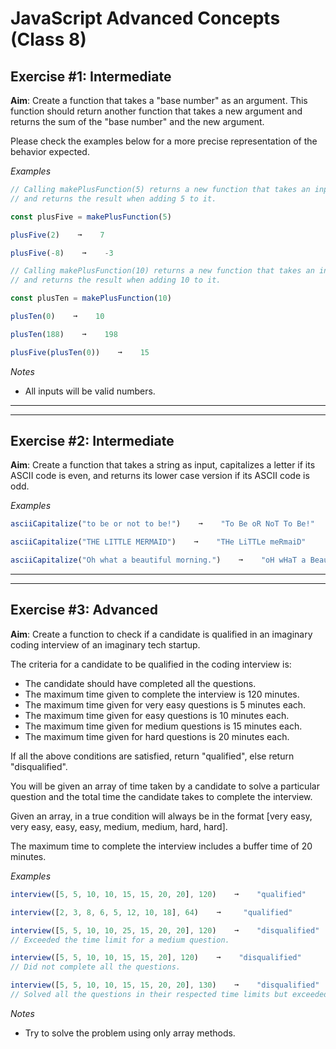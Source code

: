 # JavaScript Advanced Concepts (Class 8)

## Exercise #1: Intermediate

**Aim**: Create a function that takes a "base number" as an argument. This function should return another function that takes a new argument and returns the sum of the "base number" and the new argument.

Please check the examples below for a more precise representation of the behavior expected.

_Examples_

```js
// Calling makePlusFunction(5) returns a new function that takes an input,
// and returns the result when adding 5 to it.

const plusFive = makePlusFunction(5)

plusFive(2)    ➞    7

plusFive(-8)    ➞    -3

// Calling makePlusFunction(10) returns a new function that takes an input,
// and returns the result when adding 10 to it.

const plusTen = makePlusFunction(10)

plusTen(0)    ➞    10

plusTen(188)    ➞    198

plusFive(plusTen(0))    ➞    15
```

_Notes_

- All inputs will be valid numbers.

---

---

## Exercise #2: Intermediate

**Aim**: Create a function that takes a string as input, capitalizes a letter if its ASCII code is even, and returns its lower case version if its ASCII code is odd.

_Examples_

```js
asciiCapitalize("to be or not to be!")    ➞    "To Be oR NoT To Be!"

asciiCapitalize("THE LITTLE MERMAID")    ➞    "THe LiTTLe meRmaiD"

asciiCapitalize("Oh what a beautiful morning.")    ➞    "oH wHaT a BeauTiFuL moRNiNg."
```

---

---

## Exercise #3: Advanced

**Aim**: Create a function to check if a candidate is qualified in an imaginary coding interview of an imaginary tech startup.

The criteria for a candidate to be qualified in the coding interview is:

- The candidate should have completed all the questions.
- The maximum time given to complete the interview is 120 minutes.
- The maximum time given for very easy questions is 5 minutes each.
- The maximum time given for easy questions is 10 minutes each.
- The maximum time given for medium questions is 15 minutes each.
- The maximum time given for hard questions is 20 minutes each.

If all the above conditions are satisfied, return "qualified", else return "disqualified".

You will be given an array of time taken by a candidate to solve a particular question and the total time the candidate takes to complete the interview.

Given an array, in a true condition will always be in the format [very easy, very easy, easy, easy, medium, medium, hard, hard].

The maximum time to complete the interview includes a buffer time of 20 minutes.

_Examples_

```js
interview([5, 5, 10, 10, 15, 15, 20, 20], 120)    ➞    "qualified"

interview([2, 3, 8, 6, 5, 12, 10, 18], 64)    ➞     "qualified"

interview([5, 5, 10, 10, 25, 15, 20, 20], 120)    ➞    "disqualified"
// Exceeded the time limit for a medium question.

interview([5, 5, 10, 10, 15, 15, 20], 120)    ➞    "disqualified"
// Did not complete all the questions.

interview([5, 5, 10, 10, 15, 15, 20, 20], 130)    ➞    "disqualified"
// Solved all the questions in their respected time limits but exceeded the total time limit of the interview.
```

_Notes_

- Try to solve the problem using only array methods.
